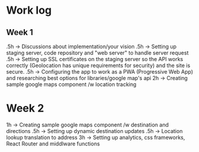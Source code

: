 # Work log

## Week 1
.5h -> Discussions about implementation/your vision
.5h -> Setting up staging server, code repository and "web server" to handle server request
.5h -> Setting up SSL certificates on the staging server so the API works correctly (Geolocation has unique requirements for security) and the site is secure.
.5h -> Configuring the app to work as a PWA (Progressive Web App) and researching best options for libraries/google map's api
2h -> Creating sample google maps component /w location tracking

# Week 2
1h -> Creating sample google maps component /w destination and directions
.5h -> Setting up dynamic destination updates
.5h -> Location lookup translation to address
3h -> Setting up analytics, css frameworks, React Router and middlware functions